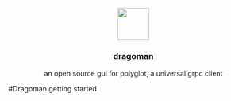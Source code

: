 <p align="center">
  <img src="https://raw.githubusercontent.com/peteboothroyd/dragoman/master/resources/dragoman-logo.png" height="64">
  <h3 align="center">dragoman</h3>
  <p align="center">an open source gui for polyglot, a universal grpc client<p>
</p>
#Dragoman getting started
